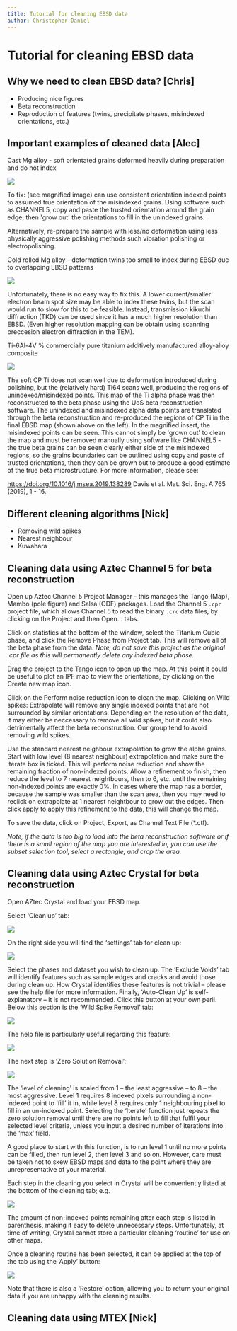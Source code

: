```yaml
---
title: Tutorial for cleaning EBSD data
author: Christopher Daniel
---
```


# Tutorial for cleaning EBSD data

## Why we need to clean EBSD data? [Chris]

- Producing nice figures
- Beta reconstruction
- Reproduction of features (twins, precipitate phases, misindexed orientations, etc.)

## Important examples of cleaned data [Alec]

Cast Mg alloy - soft orientated grains deformed heavily during preparation and do not index

![](/wiki/assets/images/EBSD_misindexing_1.png)

To fix: (see magnified image) can use consistent orientation indexed points to assumed true orientation of the misindexed grains. Using software such as CHANNEL5, copy and paste the trusted orientation around the grain edge, then 'grow out' the orientations to fill in the unindexed grains.

Alternatively, re-prepare the sample with less/no deformation using less physically aggressive polishing methods such vibration polishing or electropolishing.

Cold rolled Mg alloy - deformation twins too small to index during EBSD due to overlapping EBSD patterns

![](/wiki/assets/images/Crystal_cleaning_tutorial_2.png)

Unfortunately, there is no easy way to fix this. A lower current/smaller electron beam spot size may be able to index these twins, but the scan would run to slow for this to be feasible. Instead, transmission kikuchi diffraction (TKD) can be used since it has a much higher resolution than EBSD. (Even higher resolution mapping can be obtain using scanning preccesion electron diffraction in the TEM).

Ti-6Al-4V % commercially pure titanium additively manufactured alloy-alloy composite

![](/wiki/assets/images/Crystal_cleaning_tutorial_3.png)

The soft CP Ti does not scan well due to deformation introduced during polishing, but the (relatively hard) Ti64 scans well, producing the regions of unindexed/misindexed points. This map of the Ti alpha phase was then reconstructed to the beta phase using the UoS beta reconstruction software. The unindexed and misindexed alpha data points are translated through the beta reconstruction and re-produced the regions of CP Ti in the final EBSD map (shown above on the left). In the magnified insert, the misindexed points can be seen. This cannot simply be 'grown out' to clean the map and must be removed manually using software like CHANNEL5 - the true beta grains can be seen clearly either side of the misindexed regions, so the grains boundaries can be outlined using copy and paste of trusted orientations, then they can be grown out to produce a good estimate of the true beta microstructure. For more information, please see:

https://doi.org/10.1016/j.msea.2019.138289
Davis et al. Mat. Sci. Eng. A 765 (2019), 1 - 16.

## Different cleaning algorithms [Nick]

- Removing wild spikes
- Nearest neighbour
- Kuwahara

## Cleaning data using Aztec Channel 5 for beta reconstruction

Open up Aztec Channel 5 Project Manager - this manages the Tango (Map), Mambo (pole figure) and Salsa (ODF) packages. Load the Channel 5 `.cpr` project file, which allows Channel 5 to read the binary `.crc` data files, by clicking on the Project and then Open... tabs.

Click on statistics at the bottom of the window, select the Titanium Cubic phase, and click the Remove Phase from Project tab. This will remove all of the beta phase from the data. *Note, do not save this project as the original .cpr file as this will permanently delete any indexed beta phase.*

Drag the project to the Tango icon to open up the map. At this point it could be useful to plot an IPF map to view the orientations, by clicking on the Create new map icon.

Click on the Perform noise reduction icon to clean the map. Clicking on Wild spikes: Extrapolate will remove any single indexed points that are not surrounded by similar orientations. Depending on the resolution of the data, it may either be neccessary to remove all wild spikes, but it could also detrimentally affect the beta reconstruction. Our group tend to avoid removing wild spikes.

Use the standard nearest neighbour extrapolation to grow the alpha grains. Start with low level (8 nearest neighbour) extrapolation and make sure the iterate box is ticked. This will perform noise reduction and show the remaining fraction of non-indexed points. Allow a refinement to finish, then reduce the level to 7 nearest neightbours, then to 6, etc. until the remaining non-indexed points are exactly 0%. In cases where the map has a border, because the sample was smaller than the scan area, then you may need to reclick on extrapolate at 1 nearest neightbour to grow out the edges. Then click apply to apply this refinement to the data, this will change the map.

To save the data, click on Project, Export, as Channel Text File (\*.ctf).

*Note, if the data is too big to load into the beta reconstruction software or if there is a small region of the map you are interested in, you can use the subset selection tool, select a rectangle, and crop the area.*

## Cleaning data using Aztec Crystal for beta reconstruction

Open AZtec Crystal and load your EBSD map.

Select ‘Clean up’ tab:
 
![](/wiki/assets/images/Crystal_cleaning_tutorial_1.png)

On the right side you will find the ‘settings’ tab for clean up:

![](/wiki/assets/images/Crystal_cleaning_tutorial_2.png)

Select the phases and dataset you wish to clean up. The ‘Exclude Voids’ tab will identify features such as sample edges and cracks and avoid those during clean up. How Crystal identifies these features is not trivial – please see the help file for more information. Finally, ‘Auto-Clean Up’ is self-explanatory – it is not recommended. Click this button at your own peril. 
Below this section is the ‘Wild Spike Removal’ tab:
 
![](/wiki/assets/images/Crystal_cleaning_tutorial_3.png) 

 The help file is particularly useful regarding this feature:

![](/wiki/assets/images/Crystal_cleaning_tutorial_4.png)

The next step is ‘Zero Solution Removal’:

![](/wiki/assets/images/Crystal_cleaning_tutorial_5.png)

The ‘level of cleaning’ is scaled from 1 – the least aggressive – to 8 – the most aggressive. Level 1 requires 8 indexed pixels surrounding a non-indexed point to ‘fill’ it in, while level 8 requires only 1 neighbouring pixel to fill in an un-indexed point. Selecting the ‘Iterate’ function just repeats the zero solution removal until there are no points left to fill that fulfil your selected level criteria, unless you input a desired number of iterations into the ‘max’ field.

A good place to start with this function, is to run level 1 until no more points can be filled, then run level 2, then level 3 and so on. However, care must be taken not to skew EBSD maps and data to the point where they are unrepresentative of your material.

Each step in the cleaning you select in Crystal will be conveniently listed at the bottom of the cleaning tab; e.g.
 
 ![](/wiki/assets/images/Crystal_cleaning_tutorial_6.png)
 
The amount of non-indexed points remaining after each step is listed in parenthesis, making it easy to delete unnecessary steps. Unfortunately, at time of writing, Crystal cannot store a particular cleaning ‘routine’ for use on other maps.

Once a cleaning routine has been selected, it can be applied at the top of the tab using the ‘Apply’ button:

![](/wiki/assets/images/Crystal_cleaning_tutorial_7.png)
 
Note that there is also a ‘Restore’ option, allowing you to return your original data if you are unhappy with the cleaning results.


## Cleaning data using MTEX [Nick]
